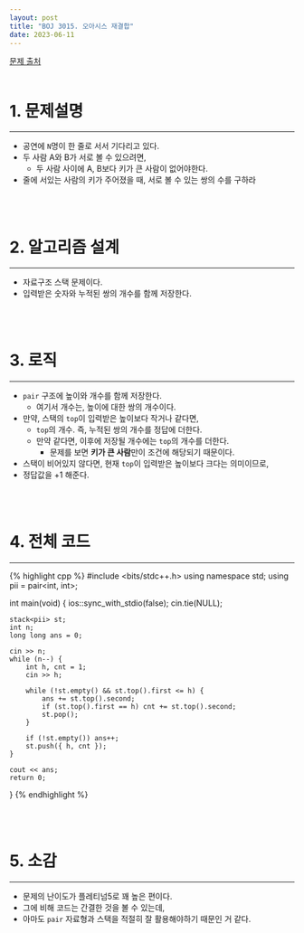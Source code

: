 ```yaml
---
layout: post
title: "BOJ 3015. 오아시스 재결합"
date: 2023-06-11
---
```


[문제 출처](https://www.acmicpc.net/problem/3015) <br/><br/>

# 1. 문제설명
<hr>

- 공연에 `N`명이 한 줄로 서서 기다리고 있다.
- 두 사람 A와 B가 서로 볼 수 있으려면,
  - 두 사람 사이에 A, B보다 키가 큰 사람이 없어야한다.
- 줄에 서있는 사람의 키가 주어졌을 때, 서로 볼 수 있는 쌍의 수를 구하라


<br/><br/>

# 2. 알고리즘 설계
<hr>

- 자료구조 스택 문제이다.
- 입력받은 숫자와 누적된 쌍의 개수를 함께 저장한다.


<br/><br/>

# 3. 로직
<hr>

- `pair` 구조에 높이와 개수를 함께 저장한다.
  - 여기서 개수는, 높이에 대한 쌍의 개수이다.
- 만약, 스택의 `top`이 입력받은 높이보다 작거나 같다면,
  - `top`의 개수. 즉, 누적된 쌍의 개수를 정답에 더한다.
  - 만약 같다면, 이후에 저장될 개수에는 `top`의 개수를 더한다.
    - 문제를 보면 **키가 큰 사람**만이 조건에 해당되기 때문이다.
- 스택이 비어있지 않다면, 현재 `top`이 입력받은 높이보다 크다는 의미이므로,
- 정답값을 +1 해준다.


<br/><br/>

# 4. 전체 코드
<hr>

{% highlight cpp %}
#include <bits/stdc++.h>
using namespace std;
using pii = pair<int, int>;

int main(void)
{
	ios::sync_with_stdio(false);
	cin.tie(NULL);

	stack<pii> st;
	int n;
	long long ans = 0;

	cin >> n;
	while (n--) {
		int h, cnt = 1;
		cin >> h;

		while (!st.empty() && st.top().first <= h) {
			ans += st.top().second;
			if (st.top().first == h) cnt += st.top().second;
			st.pop();
		}

		if (!st.empty()) ans++;
		st.push({ h, cnt });
	}
	
	cout << ans;
	return 0;
}
{% endhighlight %}


<br/><br/>

# 5. 소감
<hr>

- 문제의 난이도가 플레티넘5로 꽤 높은 편이다.
- 그에 비해 코드는 간결한 것을 볼 수 있는데,
- 아마도 `pair` 자료형과 스택을 적절히 잘 활용해야하기 때문인 거 같다.